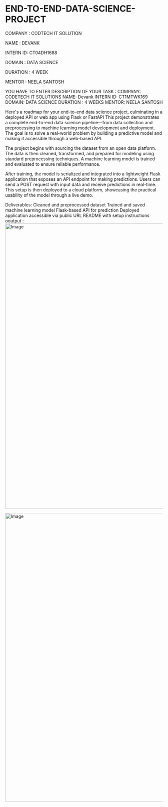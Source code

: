 # END-TO-END-DATA-SCIENCE-PROJECT

COMPANY : CODTECH IT SOLUTION

NAME : DEVANK

INTERN ID: CT04DH1688

DOMAIN : DATA SCIENCE

DURATION : 4 WEEK

MENTOR : NEELA SANTOSH

YOU HAVE TO ENTER DESCRIPTION OF YOUR TASK :
COMPANY: CODETECH IT SOLUTIONS NAME: Devank INTERN ID: CT1MTWK169 DOMAIN: DATA SCIENCE DURATION : 4 WEEKS MENTOR: NEELA SANTOSH

Here's a roadmap for your end-to-end data science project, culminating in a deployed API or web app using Flask or FastAPI This project demonstrates a complete end-to-end data science pipeline—from data collection and preprocessing to machine learning model development and deployment. The goal is to solve a real-world problem by building a predictive model and making it accessible through a web-based API.

The project begins with sourcing the dataset from an open data platform. The data is then cleaned, transformed, and prepared for modeling using standard preprocessing techniques. A machine learning model is trained and evaluated to ensure reliable performance.

After training, the model is serialized and integrated into a lightweight Flask application that exposes an API endpoint for making predictions. Users can send a POST request with input data and receive predictions in real-time. This setup is then deployed to a cloud platform, showcasing the practical usability of the model through a live demo.

Deliverables: Cleaned and preprocessed dataset Trained and saved machine learning model Flask-based API for prediction Deployed application accessible via public URL README with setup instructions
ooutput :
<img width="523" height="911" alt="Image" src="https://github.com/user-attachments/assets/fb89eebf-a48c-447b-9b10-c691481ee868" />

<img width="1910" height="922" alt="Image" src="https://github.com/user-attachments/assets/531b7605-2318-4084-afff-25ae3cd1cff1" />

